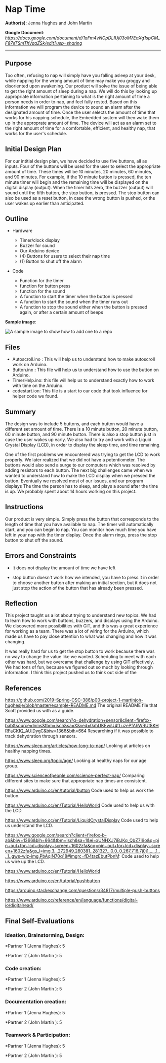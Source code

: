 # Nap Time

**Author(s)**: Jenna Hughes and John Martin

**Google Document**: *https://docs.google.com/document/d/1aFm4vNCpDLIUj03oM7EaXg1spCM_F87eTSmThVaaZSk/edit?usp=sharing*

---
## Purpose

Too often, refusing to nap will simply have you falling asleep at your desk, while napping for the wrong amount of time may make you groggy and disoriented upon awakening. Our product will solve the issue of being able to get the right amount of sleep during a nap. We will do this by looking up appropriate information pertaining to what is the right amount of time a person needs in order to nap, and feel fully rested. Based on this information we will program the device to sound an alarm after the designated amount of time. Once the user selects the amount of time that works for his napping schedule, the Embedded system will then wake them up in the approprate amount of time. The device will act as an alarm set to the right amount of time for a comfortable, efficient, and healthy nap, that works for the user's schedule. 

## Initial Design Plan
For our intitial design plan, we have decided to use five buttons, all as inputs.  Four of the buttons will be used for the user to select the appropriate amount of time.  These times will be 10 minutes, 20 minutes, 60 minutes, and 90 minutes.  For example, if the 10 minute button is pressed, the ten minute timer will begin and the remaining time will be displayed on the digital display (output).  When the timer hits zero, the buzzer (output) will sound until the fifth button, the stop button, is pressed.  The stop button can also be used as a reset button, in case the wrong button is pushed, or the user wakes up earlier than anticipated.

## Outline 
- Hardware 
  - Timer/clock display
  - Buzzer for sound
  - Our Arduino device
  - (4) Buttons for users to select their nap time
  - (1) Button to shut off the alarm
    
- Code 
  - Function for the timer 
  - function for button press 
  - function for the sound 
  - A function to start the timer when the button is pressed
  - A function to start the sound when the timer runs out 
  - A function to stop the sound either when the button is pressed again, or after a certain amount of beeps 


**Sample image**:

![A sample image to show how to add one to a repo](/20190124_111548.jpg "A sample image. This is the text that appears.")

## Files

- Autoscroll.ino : This will help us to understand how to make autoscroll work on Arduino. 
- Button.ino : This file will help us to understand how to use the button on Arduino. 
- TimerHelp.ino: this file will help us to understand exactly how to work with time on the Arduino. 
- codestart.ion: This file is a start to our code that took influence for helper code we found. 

## Summary
The design was to include 5 buttons, and each button would have a different set amount of time. There is a 10 minute button, 
20 minute button, 60 minute button, and 90 minute button. There is also a stop button just in case the user wakes up early. We also had 
to try and work with a Liquid Crystal Display (LCD), in order to display the sleep time, and time remaining. 

One of the first problems we encountered was trying to get the LCD to work properly. We later realized that we did not have a 
potentiometer. The buttons would also send a surge to our computers which was resolved by adding resistors to each button. 
The next big challenges came when we wanted to understand how to make the LCD display when we pressed the button. Eventually we resolved most of our issues, and our program displays The time the person has to sleep, and plays a sound after the time 
is up. We probably spent about 14 hours working on this project.

## Instructions
Our product is very simple. Simply press the button that corresponds to the length of time that you have available to nap. The timer will automatically start, and you can begin to nap. You can monitor how much time you have left in your nap with the timer display. Once the alarm rings, press the stop button to shut off the sound.

## Errors and Constraints
-  It does not display the amount of time we have left 

- stop button doesn't work how we intended, you have to press it in order to choose another button after making an initial section, but it does not just stop the action of the button that has already been pressed.

## Reflection

This project taught us a lot about trying to understand new topics. We had to learn how to work with buttons, buzzers, and displays
using the Arduino. We discovered more possibilities with GIT, and this was a great experience for working as a team. There was a lot of wiring for the Arduino, which made us have to pay close attention to what was changing and how it was changing. 

It was really hard for us to get the stop button to work because there was no way to change the value like we wanted. Scheduling to meet  with each other was hard, but we overcame that challenge by using GIT effectively. We had tons of fun, because we figured out so much by looking through information. I think this project pushed us to think out side of the  

## References

https://github.com/2019-Spring-CSC-386/p00-project-1-martinjoh-hughesje/blob/master/example-README.md The original README file that Scott provided us with as a guide.

https://www.google.com/search?q=dehydration+sensor&client=firefox-bab&source=lnms&tbm=isch&sa=X&ved=0ahUKEwiU4fLuzePfAhWRUt8KHRFaCKIQ_AUIDygC&biw=1366&bih=664 Researching if it was possible to track dehydration through sensors.

https://www.sleep.org/articles/how-long-to-nap/ Looking at articles on healthy napping times.

https://www.sleep.org/topic/age/ Looking at healthy naps for our age group.

https://www.scienceofpeople.com/science-perfect-nap/ Comparing different sites to make sure that appropriate nap times are consistent.

https://www.arduino.cc/en/tutorial/button Code used to help us work the button.


https://www.arduino.cc/en/Tutorial/HelloWorld Code used to help us with the LCD.

https://www.arduino.cc/en/Tutorial/LiquidCrystalDisplay Code used to help us understand the LCD.

https://www.google.com/search?client=firefox-b-ab&biw=1366&bih=664&tbm=isch&sa=1&ei=xUNHXJ7iBJKq_QbZ7I9o&q=pin+out+for+lcd+display+screen+1602zfa&oq=pin+out+for+lcd+display+screen+1602zfa&gs_l=img.3...272949.280381..281327...0.0..0.267.716.7j0j1......1....1..gws-wiz-img.PbAqIN70q18#imgrc=fD4tazEbutPbnM: Code used to help us wire up the LCD.

https://www.arduino.cc/en/Tutorial/HelloWorld

https://www.arduino.cc/en/tutorial/pushbutton

https://arduino.stackexchange.com/questions/34817/multiple-push-buttons

https://www.arduino.cc/reference/en/language/functions/digital-io/digitalread/


## Final Self-Evaluations

### Ideation, Brainstorming, Design:

*Partner 1 (Jenna Hughes): 5

*Partner 2 (John Martin ): 5

### Code creation: 

*Partner 1 (Jenna Hughes): 5

*Partner 2 (John Martin ): 5

### Documentation creation:

*Partner 1 (Jenna Hughes): 5

*Partner 2 (John Martin ): 5

### Teamwork & Participation:

*Partner 1 (Jenna Hughes): 5

*Partner 2 (John Martin ): 5

